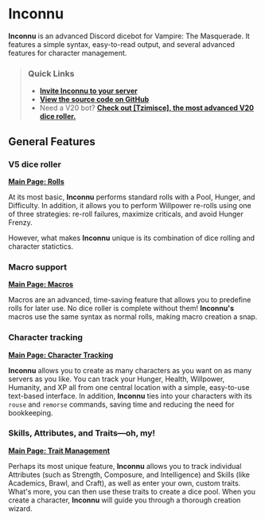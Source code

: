 # Inconnu

**Inconnu** is an advanced Discord dicebot for Vampire: The Masquerade. It features a simple syntax, easy-to-read output, and several advanced features for character management.

> ### Quick Links
> * **[Invite Inconnu to your server](https://discord.com/api/oauth2/authorize?client_id=882409882119196704&permissions=2147829760&scope=bot%20applications.commands)**
> * **[View the source code on GitHub](https://github.com/tiltowait/inconnu)**
> * Need a V20 bot? **[Check out \[Tzimisce\], the most advanced V20 dice roller.](https://www.storyteller-bot.com)**


## General Features

### V5 dice roller

**[Main Page: Rolls](rolls.md)**

At its most basic, **Inconnu** performs standard rolls with a Pool, Hunger, and Difficulty. In addition, it allows you to perform Willpower re-rolls using one of three strategies: re-roll failures, maximize criticals, and avoid Hunger Frenzy.

However, what makes **Inconnu** unique is its combination of dice rolling and character statictics.

### Macro support

**[Main Page: Macros](macros.md)**

Macros are an advanced, time-saving feature that allows you to predefine rolls for later use. No dice roller is complete without them! **Inconnu's** macros use the same syntax as normal rolls, making macro creation a snap.

### Character tracking

**[Main Page: Character Tracking](character-tracking.md)**

**Inconnu** allows you to create as many characters as you want on as many servers as you like. You can track your Hunger, Health, Willpower, Humanity, and XP all from one central location with a simple, easy-to-use text-based interface. In addition, **Inconnu** ties into your characters with its `rouse` and `remorse` commands, saving time and reducing the need for bookkeeping.

### Skills, Attributes, and Traits—oh, my!

**[Main Page: Trait Management](trait-management.md)**

Perhaps its most unique feature, **Inconnu** allows you to track individual Attributes (such as Strength, Composure, and Intelligence) and Skills (like Academics, Brawl, and Craft), as well as enter your own, custom traits. What's more, you can then use these traits to create a dice pool. When you create a character, **Inconnu** will guide you through a thorough creation wizard.
